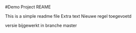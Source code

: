 #Demo Project REAME

This is a simple readme file
Extra text
Nieuwe regel toegevoetd

versie bijgewerkt in branche master